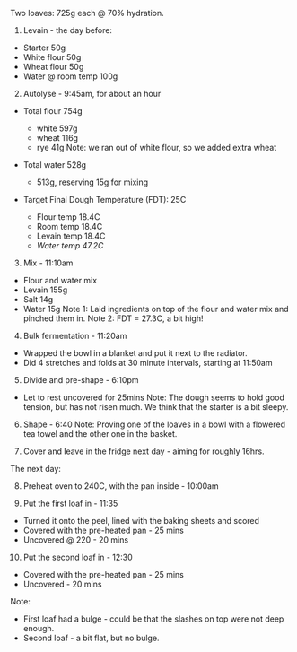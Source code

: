 Two loaves: 725g each @ 70% hydration.

1. Levain - the day before:
  - Starter           50g
  - White flour       50g
  - Wheat flour       50g
  - Water @ room temp 100g

2. Autolyse - 9:45am, for about an hour
  * Total flour 754g
    - white  597g 
    - wheat  116g
    - rye    41g
Note: we ran out of white flour, so we added extra wheat

  * Total water 528g     
    - 513g, reserving 15g for mixing

  * Target Final Dough Temperature (FDT): 25C
    - Flour temp  18.4C
    - Room temp   18.4C
    - Levain temp 18.4C
    - *Water temp 47.2C*

3. Mix - 11:10am
  - Flour and water mix
  - Levain      155g
  - Salt         14g
  - Water        15g
Note 1: Laid ingredients on top of the flour and water mix and pinched them in.
Note 2: FDT = 27.3C, a bit high!

4. Bulk fermentation - 11:20am 
  - Wrapped the bowl in a blanket and put it next to the radiator.
  - Did 4 stretches and folds at 30 minute intervals, starting at 11:50am

5. Divide and pre-shape - 6:10pm
  - Let to rest uncovered for 25mins
Note: The dough seems to hold good tension, but has not risen much. 
      We think that the starter is a bit sleepy.

6. Shape - 6:40
Note: Proving one of the loaves in a bowl with a flowered tea towel and the other one in the basket.

7. Cover and leave in the fridge next day - aiming for roughly 16hrs.

The next day:

8. Preheat oven to 240C, with the pan inside - 10:00am

9. Put the first loaf in - 11:35
  - Turned it onto the peel, lined with the baking sheets and scored
  - Covered with the pre-heated pan - 25 mins
  - Uncovered @ 220 - 20 mins

10. Put the second loaf in - 12:30
  - Covered with the pre-heated pan - 25 mins
  - Uncovered - 20 mins

Note: 
* First loaf had a bulge - could be that the slashes on top were not deep enough.
* Second loaf - a bit flat, but no bulge.
